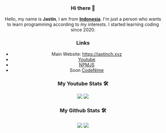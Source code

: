 <div align="center">
<h3>Hi there 👋</h3>
Hello, my name is <strong>Jastin</strong>, I am from <strong><a href="https://en.m.wikipedia.org/wiki/Indonesia">Indonesia</a></strong>. I'm just a person who wants to learn programming according to my interests. I started learning coding since 2020.

<h3>Links</h3>
<ul>
 <li>Main Website: <a href="https://jastinch.xyz" target="_blank">https://jastinch.xyz</a></li>
 <li><a href="https://youtube.com/c/JastinCh" target="_blank">Youtube</a></li>
<li><a href="https://www.npmjs.com/~jastinlt">NPMJS</a></li>
<li>Soon <a href="https://codenime.xyz">CodeNime</a></li>
 </ul>

<h3>My Youtube Stats 🛠</h3>
 <a href="https://youtube.com/c/JastinCh?sub_confirmation=1" target="_blank"><img src="https://github-readme-youtube-stats.herokuapp.com/subscribers/index.php?id=UC6Ih5SSLMP3VqCq0ouwbXJA&key=AIzaSyCwkMvIEdtNea57Y0iCoj0w3vZIdmywsHc&label=Subscribers&style=for-the-badge&color=red&labelColor=ce4630"></a>
 <a href="https://youtube.com/c/JastinCh?sub_confirmation=1" target="_blank"><img src="https://github-readme-youtube-stats.herokuapp.com/views/index.php?id=UC6Ih5SSLMP3VqCq0ouwbXJA&key=AIzaSyCwkMvIEdtNea57Y0iCoj0w3vZIdmywsHc&label=View+Count&style=for-the-badge&color=blue&labelColor=0b689d"></a>

<h3>My Github Stats 🛠<h3>
 <a href="https://ko-fi.com/jastinch" target="_blank"><img src="https://github-readme-stats.vercel.app/api?username=JastinXyz&show_icons=true&theme=algolia"></a>
 <a href="https://ko-fi.com/jastinch" target="_blank"><img src="https://github-profile-summary-cards.vercel.app/api/cards/profile-details?username=JastinXyz&theme=monokai"></a>
</div>
